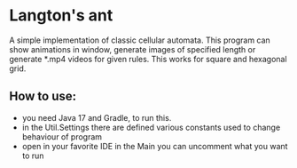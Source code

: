 # Langton's ant
A simple implementation of classic cellular automata. This program can show animations in window, generate images of 
specified length or generate *.mp4 videos for given rules. This works for square and hexagonal grid.

## How to use:
 - you need Java 17 and Gradle, to run this.
 - in the Util.Settings there are defined various constants used to change behaviour of program
 - open in your favorite IDE in the Main you can uncomment what you want to run